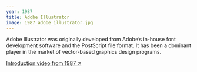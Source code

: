 ```yaml
---
year: 1987
title: Adobe Illustrator
image: 1987_adobe_illustrator.jpg
---
```


Adobe Illustrator was originally developed from Adobe’s in-house font
development software and the PostScript file format. It has been a dominant
player in the market of vector-based graphics design programs.

<a href="https://www.youtube.com/watch?v=EjPTMfVBDh0&list=PLD8AMy73ZVxVTkb4ASW8XFv9oDbjeCysZ&index=1&ab_channel=AdobeCreativeCloud" target="_blank">Introduction
video from 1987 ↗</a>
